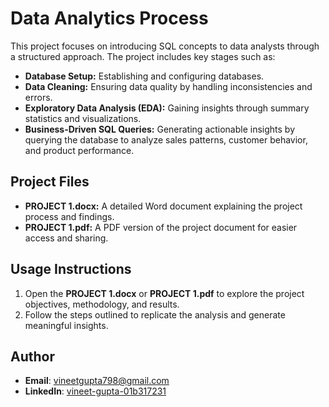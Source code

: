 # Data Analytics Process

This project focuses on introducing SQL concepts to data analysts through a structured approach. The project includes key stages such as:

- **Database Setup:** Establishing and configuring databases.
- **Data Cleaning:** Ensuring data quality by handling inconsistencies and errors.
- **Exploratory Data Analysis (EDA):** Gaining insights through summary statistics and visualizations.
- **Business-Driven SQL Queries:** Generating actionable insights by querying the database to analyze sales patterns, customer behavior, and product performance.

## Project Files

- **PROJECT 1.docx:** A detailed Word document explaining the project process and findings.
- **PROJECT 1.pdf:** A PDF version of the project document for easier access and sharing.

## Usage Instructions

1. Open the **PROJECT 1.docx** or **PROJECT 1.pdf** to explore the project objectives, methodology, and results.
2. Follow the steps outlined to replicate the analysis and generate meaningful insights.


## Author
- **Email**: vineetgupta798@gmail.com
- **LinkedIn**: [vineet-gupta-01b317231](https://www.linkedin.com/in/vineet-gupta-01b317231/)

